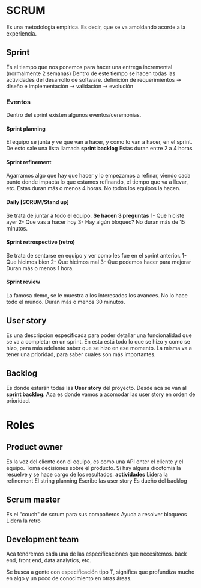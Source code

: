 # SCRUM

Es una metodología empírica. Es decir, que se va amoldando acorde a la experiencia.

## Sprint

Es el tiempo que nos ponemos para hacer una entrega incremental (normalmente 2 semanas)
Dentro de este tiempo se hacen todas las actividades del desarrollo de software.
definición de requerimientos -> diseño e implementación -> validación -> evolución

### Eventos

Dentro del sprint existen algunos eventos/ceremonias.

#### Sprint planning

El equipo se junta y ve que van a hacer, y como lo van a hacer, en el sprint.
De esto sale una lista llamada **sprint backlog**
Estas duran entre 2 a 4 horas

#### Sprint refinement

Agarramos algo que hay que hacer y lo empezamos a refinar, viendo cada punto donde impacta lo que estamos refinando, el tiempo que va a llevar, etc.
Estas duran más o menos 4 horas.
No todos los equipos la hacen.

#### Daily [SCRUM/Stand up]

Se trata de juntar a todo el equipo.
**Se hacen 3 preguntas**
1- Que hiciste ayer
2- Que vas a hacer hoy
3- Hay algún bloqueo?
No duran más de 15 minutos.

#### Sprint retrospective (retro)

Se trata de sentarse en equipo y ver como les fue en el sprint anterior.
1- Que hicimos bien
2- Que hicimos mal
3- Que podemos hacer para mejorar
Duran más o menos 1 hora.

#### Sprint review

La famosa demo, se le muestra a los interesados los avances.
No lo hace todo el mundo.
Duran más o menos 30 minutos.

## User story

Es una descripción especificada para poder detallar una funcionalidad que se va a completar en un sprint.
En esta está todo lo que se hizo y como se hizo, para más adelante saber que se hizo en ese momento.
La misma va a tener una prioridad, para saber cuales son más importantes.

## Backlog

Es donde estarán todas las **User story** del proyecto. Desde aca se van al **sprint backlog**.
Aca es donde vamos a acomodar las user story en orden de prioridad.

# Roles

## Product owner

Es la voz del cliente con el equipo, es como una API enter el cliente y el equipo.
Toma decisiones sobre el producto.
Si hay alguna dicotomía la resuelve y se hace cargo de los resultados.
**actividades**
Lidera la refinement
El string planning
Escribe las user story
Es dueño del backlog

## Scrum master

Es el "couch" de scrum para sus compañeros
Ayuda a resolver bloqueos
Lidera la retro

## Development team

Aca tendremos cada una de las especificaciones que necesitemos.
back end, front end, data analytics, etc.

Se busca a gente con especificación tipo T, significa que profundiza mucho en algo y un poco de conocimiento en otras áreas.

